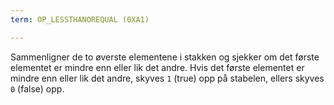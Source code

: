 ```yaml
---
term: OP_LESSTHANOREQUAL (0XA1)

---
```

Sammenligner de to øverste elementene i stakken og sjekker om det første elementet er mindre enn eller lik det andre. Hvis det første elementet er mindre enn eller lik det andre, skyves `1` (true) opp på stabelen, ellers skyves `0` (false) opp.